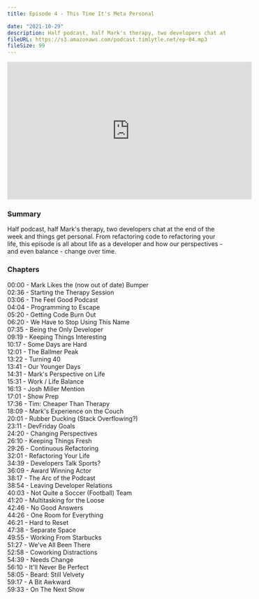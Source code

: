 ```yaml
---
title: Episode 4 - This Time It's Meta Personal

date: "2021-10-29"
description: Half podcast, half Mark's therapy, two developers chat at the end of the week and things get personal. From refactoring code to refactoring your life, this episode is all about life as a developer and how our perspectives - and even balance - change over time.
fileURL: https://s3.amazonaws.com/podcast.timlytle.net/ep-04.mp3
fileSize: 99
---
```


<iframe width="560" height="315" src="https://www.youtube.com/embed/orLAWQPcyjc" title="YouTube video player" frameborder="0" allow="accelerometer; autoplay; clipboard-write; encrypted-media; gyroscope; picture-in-picture" allowfullscreen></iframe>

### Summary
Half podcast, half Mark's therapy, two developers chat at the end of the week and things get personal. From refactoring code to refactoring your life, this episode is all about life as a developer and how our perspectives - and even balance - change over time.

### Chapters

00:00 - Mark Likes the (now out of date) Bumper  
02:36 - Starting the Therapy Session  
03:06 - The Feel Good Podcast  
04:04 - Programming to Escape  
05:20 - Getting Code Burn Out  
06:20 - We Have to Stop Using This Name  
07:35 - Being the Only Developer  
09:19 - Keeping Things Interesting  
10:17 - Some Days are Hard  
12:01 - The Ballmer Peak  
13:22 - Turning 40  
13:41 - Our Younger Days  
14:31 - Mark's Perspective on Life  
15:31 - Work / Life Balance  
16:13 - Josh Miller Mention  
17:01 - Show Prep  
17:36 - Tim: Cheaper Than Therapy  
18:09 - Mark's Experience on the Couch  
20:01 - Rubber Ducking (Stack Overflowing?)  
23:11 - DevFriday Goals  
24:20 - Changing Perspectives  
26:10 - Keeping Things Fresh  
29:26 - Continuous Refactoring  
32:01 - Refactoring Your Life  
34:39 - Developers Talk Sports?  
36:09 - Award Winning Actor  
38:17 - The Arc of the Podcast  
38:54 - Leaving Developer Relations  
40:03 - Not Quite a Soccer (Football) Team  
41:20 - Multitasking for the Loose  
42:46 - No Good Answers  
44:26 - One Room for Everything  
46:21 - Hard to Reset  
47:38 - Separate Space  
49:55 - Working From Starbucks  
51:27 - We've All Been There  
52:58 - Coworking Distractions  
54:39 - Needs Change  
56:10 - It'll Never Be Perfect  
58:05 - Beard: Still Velvety  
59:17 - A Bit Awkward  
59:33 - On The Next Show
